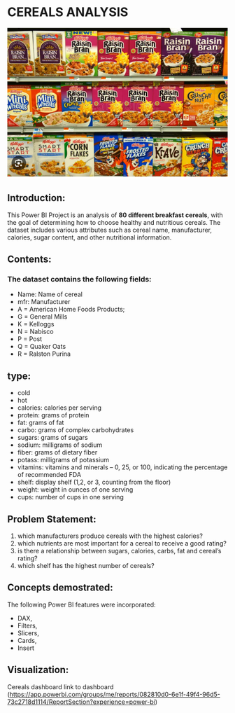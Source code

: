 # CEREALS ANALYSIS

![](Pic_Cereals.png)

## Introduction:

This Power BI Project is an analysis of **80 different breakfast cereals**, with the goal of determining how to choose healthy and nutritious cereals. 
The dataset includes various attributes such as cereal name, manufacturer, calories, sugar content, and other nutritional information.

## Contents:

### The dataset contains the following fields:

-	Name: Name of cereal
-	mfr: Manufacturer
-	A = American Home Foods Products;
-	G = General Mills
-	K = Kelloggs
-	N = Nabisco
-	P = Post
-	Q = Quaker Oats
-	R = Ralston Purina

## type:

-	cold
-	hot
-	calories: calories per serving
-	protein: grams of protein
-	fat: grams of fat
-	carbo: grams of complex carbohydrates
-	sugars: grams of sugars
-	sodium: milligrams of sodium
-	fiber: grams of dietary fiber
-	potass: milligrams of potassium
-	vitamins: vitamins and minerals – 0, 25, or 100, indicating the percentage
  of recommended FDA
-	shelf: display shelf (1,2, or 3, counting from the floor)
-	weight: weight in ounces of one serving
-	cups: number of cups in one serving

## Problem Statement:

1.	which manufacturers produce cereals with the
    highest calories?
2.	which nutrients are most important for a cereal to
    receive a good rating?
3.	is there a relationship between sugars, calories, carbs, fat and cereal’s rating?
4.	which shelf has the highest number of cereals?

## Concepts demostrated:

The following Power BI features were incorporated:
-	DAX,
-	Filters,
-	Slicers,
-	Cards,
-	Insert

## Visualization:
Cereals dashboard
link to dashboard (https://app.powerbi.com/groups/me/reports/082810d0-6e1f-49f4-96d5-73c2718d1114/ReportSection?experience=power-bi)







